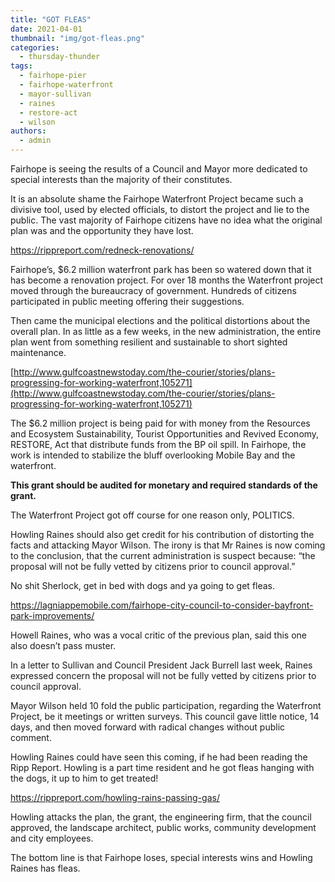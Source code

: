 ```yaml
---
title: "GOT FLEAS"
date: 2021-04-01
thumbnail: "img/got-fleas.png"
categories: 
  - thursday-thunder
tags: 
  - fairhope-pier
  - fairhope-waterfront
  - mayor-sullivan
  - raines
  - restore-act
  - wilson
authors: 
  - admin
---
```


Fairhope is seeing the results of a Council and Mayor more dedicated to special interests than the majority of their constitutes.

It is an absolute shame the Fairhope Waterfront Project became such a divisive tool, used by elected officials, to distort the project and lie to the public. The vast majority of Fairhope citizens have no idea what the original plan was and the opportunity they have lost.

https://rippreport.com/redneck-renovations/

Fairhope’s, $6.2 million waterfront park has been so watered down that it has become a renovation project. For over 18 months the Waterfront project moved through the bureaucracy of government. Hundreds of citizens participated in public meeting offering their suggestions.

Then came the municipal elections and the political distortions about the overall plan. In as little as a few weeks, in the new administration, the entire plan went from something resilient and sustainable to short sighted maintenance.

[http://www.gulfcoastnewstoday.com/the-courier/stories/plans-progressing-for-working-waterfront,105271](http://www.gulfcoastnewstoday.com/the-courier/stories/plans-progressing-for-working-waterfront,105271)

The $6.2 million project is being paid for with money from the Resources and Ecosystem Sustainability, Tourist Opportunities and Revived Economy, RESTORE, Act that distribute funds from the BP oil spill. In Fairhope, the work is intended to stabilize the bluff overlooking Mobile Bay and the waterfront.

**This grant should be audited for monetary and required standards of the grant.**

The Waterfront Project got off course for one reason only, POLITICS.

Howling Raines should also get credit for his contribution of distorting the facts and attacking Mayor Wilson. The irony is that Mr Raines is now coming to the conclusion, that the current administration is suspect because: “the proposal will not be fully vetted by citizens prior to council approval.”

No shit Sherlock, get in bed with dogs and ya going to get fleas.

https://lagniappemobile.com/fairhope-city-council-to-consider-bayfront-park-improvements/

Howell Raines, who was a vocal critic of the previous plan, said this one also doesn’t pass muster.

In a letter to Sullivan and Council President Jack Burrell last week, Raines expressed concern the proposal will not be fully vetted by citizens prior to council approval.

Mayor Wilson held 10 fold the public participation, regarding the Waterfront Project, be it meetings or written surveys. This council gave little notice, 14 days, and then moved forward with radical changes without public comment.

Howling Raines could have seen this coming, if he had been reading the Ripp Report. Howling is a part time resident and he got fleas hanging with the dogs, it up to him to get treated!

https://rippreport.com/howling-rains-passing-gas/

Howling attacks the plan, the grant, the engineering firm, that the council approved, the landscape architect, public works, community development and city employees.

The bottom line is that Fairhope loses, special interests wins and Howling Raines has fleas.
